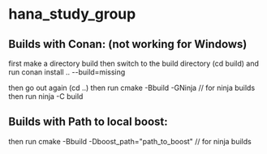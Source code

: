 # hana_study_group

## Builds with Conan: (not working for Windows)
first make a directory build
then switch to the build directory (cd build) and run
conan install .. --build=missing

then go out again (cd ..)
then run cmake -Bbuild -GNinja  // for ninja builds
then run ninja -C build

## Builds with Path to local boost:
then run cmake -Bbuild -Dboost_path="path_to_boost"  // for ninja builds


